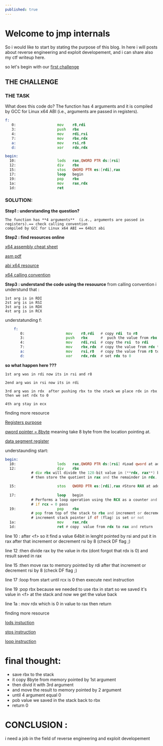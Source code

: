 ```yaml
---
published: true
---
```

# Welcome to jmp internals 

So i would like to start by stating the purpose of this blog. In here i will posts about reverse engineering and exploit developement, and i can share also my ctf writeup here.

so let's begin with our [first challenge](https://challenges.re/1/)

## THE CHALLENGE


### THE TASK
What does this code do? The function has 4 arguments and it is compiled by GCC for Linux x64 ABI (i.e., arguments are passed in registers).
```asm
f:
   0:                   mov    r8,rdi
   3:                   push   rbx
   4:                   mov    rdi,rsi
   7:                   mov    rbx,rdx
   a:                   mov    rsi,r8
   d:                   xor    rdx,rdx

begin:
  10:                   lods   rax,QWORD PTR ds:[rsi]
  12:                   div    rbx
  15:                   stos   QWORD PTR es:[rdi],rax
  17:                   loop   begin
  19:                   pop    rbx
  1a:                   mov    rax,rdx
  1d:                   ret
```

### SOLUTION: 

**Step1 : understanding the question?**

	The function has **4 arguments**  (i.e., arguments are passed in registers).== check calling convention
    compiled by GCC for Linux x64 ABI == 64bit abi
    
    
**Step2 : find resources  online** 
	
[x64 assembly cheat sheet](https://cs.brown.edu/courses/cs033/docs/guides/x64_cheatsheet.pdf)
    
[asm pdf](http://www.lacl.fr/tan/asm)

[abi x64  resource](https://web.archive.org/web/20160801075146/http://www.x86-64.org/documentation/abi.pdf)

[x64 calling convention](https://www.ired.team/miscellaneous-reversing-forensics/windows-kernel-internals/linux-x64-calling-convention-stack-frame)
    
**Step3 : understand the code using the resouurce**
from calling convention i understund that :

	1st arg is in RDI
    2st arg is in RSI
    3st arg is in RDX
    4st arg is in RCX
    
	
understatunding f:
  	
```asm
    f:
       0:                   mov    r8,rdi 	# copy rdi  to r8 
       3:                   push   rbx 		#  puch the value from rbx to the stack
       4:                   mov    rdi,rsi 	# copy the rsi  to rdi 
       7:                   mov    rbx,rdx  # copy the value from rdx to rbx 
       a:                   mov    rsi,r8 	# copy the value from r8 to rsi 
       d:                   xor    rdx,rdx 	# set rdx to 0
```

**so what happen here ???**

	1st arg was in rdi now its in rsi and r8
    
    2end arg was in rsi now its in rdi
    
    3rd arg was in rdx  after pushing rbx to the stack we place rdx in rbx then we set rdx to 0
    
    4th arg stay in ecx
    
finding more resource

[Registers purpose](http://6.s081.scripts.mit.edu/sp18/x86-64-architecture-guide.html)

[qword pointer = 8byte](https://stackoverflow.com/questions/31211561/what-does-qword-ptr-hexvalue-mean-without-a-base-register) meaning take 8 byte from the location pointing at.

[data segment register](https://www.tek-tips.com/viewthread.cfm?qid=717198)



understaunding start:
```asm
begin:
  10:                   lods   rax,QWORD PTR ds:[rsi] #Load qword at address RSI into RAX.
  12:                   div    rbx 
  			# div rbx will divide the 128-bit value in (**rdx, rax**) by **rbx**
            # then store the quotient in rax and the remainder in rdx.

  15:                   stos   QWORD PTR es:[rdi],rax #Store RAX at address RDI 
  
  17:                   loop   begin 
  			# Performs a loop operation using the RCX as a counter and keep decrementing it 
  			# if rcx = 0 pass
  19:                   pop    rbx 
  			# pop from top of the stack to rbx and increment or decrement the stack pointer
  			# increment stack pointer if df (flag) is set or not
  1a:                   mov    rax,rdx
  1d:                   ret # copy  value from rdx to rax and return
```



line 10 : after \<f\> so it find a value 64bit in lenght pointed by rsi and put it in rax after that  increment or decrement  rsi by 8  (check DF flag ;)

line 12 :then divide rax by the value in rbx (dont forgot that rdx is 0) and result saved in rax 

line 15 :then move  rax  to memory pointed by rdi after that  increment or decrement  rsi by 8  (check DF flag ;)

line 17 :loop from start until rcx is 0 then execute next instruction

line 19 :pop rbx because we needed to use rbx in start so we saved it's value in \<f\> at the stack and now we get the value back

line 1a : mov rdx which is 0 in value to rax then return


finding more resource

[lods instuction](https://www.felixcloutier.com/x86/lods:lodsb:lodsw:lodsd:lodsq)

[stos instruction](https://www.felixcloutier.com/x86/stos:stosb:stosw:stosd:stosq)

[loop instruction](https://www.felixcloutier.com/x86/loop:loopcc)


# final thought:
- save rbx to the stack
- it copy 8byte from memory pointed by 1st argument 
- then divid it with 3rd argument 
- and move the result to memory pointed by 2 argument 
- until 4 argument equal 0
- pob value we saved in the stack back to rbx
- return 0



# CONCLUSION :

i need a job in the field of reverse engineering and exploit developement